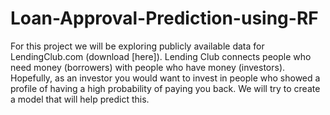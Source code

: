 # Loan-Approval-Prediction-using-RF

For this project we will be exploring publicly available data for LendingClub.com (download [here]). Lending Club connects people who need money (borrowers) with people who have money (investors). Hopefully, as an investor you would want to invest in people who showed a profile of having a high probability of paying you back. We will try to create a model that will help predict this.

